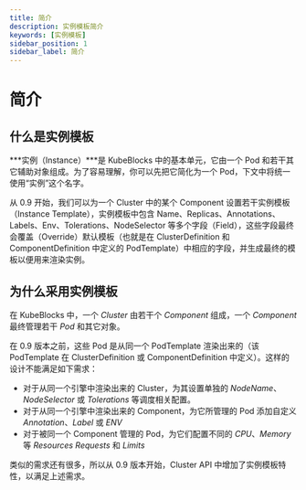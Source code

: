 ```yaml
---
title: 简介
description: 实例模板简介
keywords: [实例模板]
sidebar_position: 1
sidebar_label: 简介
---
```


# 简介

## 什么是实例模板

***实例（Instance）***是 KubeBlocks 中的基本单元，它由一个 Pod 和若干其它辅助对象组成。为了容易理解，你可以先把它简化为一个 Pod，下文中将统一使用“实例”这个名字。

从 0.9 开始，我们可以为一个 Cluster 中的某个 Component 设置若干实例模板（Instance Template），实例模板中包含 Name、Replicas、Annotations、Labels、Env、Tolerations、NodeSelector 等多个字段（Field），这些字段最终会覆盖（Override）默认模板（也就是在 ClusterDefinition 和 ComponentDefinition 中定义的 PodTemplate）中相应的字段，并生成最终的模板以便用来渲染实例。

## 为什么采用实例模板

在 KubeBlocks 中，一个 *Cluster* 由若干个 *Component* 组成，一个 *Component* 最终管理若干 *Pod* 和其它对象。

在 0.9 版本之前，这些 Pod 是从同一个 PodTemplate 渲染出来的（该 PodTemplate 在 ClusterDefinition 或 ComponentDefinition 中定义）。这样的设计不能满足如下需求：

 - 对于从同一个引擎中渲染出来的 Cluster，为其设置单独的 *NodeName*、*NodeSelector* 或 *Tolerations* 等调度相关配置。
 - 对于从同一个引擎中渲染出来的 Component，为它所管理的 Pod 添加自定义 *Annotation*、*Label* 或 *ENV*
 - 对于被同一个 Component 管理的 Pod，为它们配置不同的 *CPU*、*Memory* 等 *Resources Requests* 和 *Limits*

类似的需求还有很多，所以从 0.9 版本开始，Cluster API 中增加了实例模板特性，以满足上述需求。
